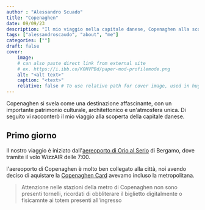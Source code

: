 ```yaml
---
author : "Alessandro Scuado"
title: "Copenaghen"
date: 09/09/23
description: "Il mio viaggio nella capitale danese, Copenaghen alla scoperta della sua storia e arichitettura"
tags: ["alessandroscaudo", "about", "me"]
categories: [""]
draft: false
cover:
    image: 
    # can also paste direct link from external site
    # ex. https://i.ibb.co/K0HVPBd/paper-mod-profilemode.png
    alt: "<alt text>"
    caption: "<text>"
    relative: false # To use relative path for cover image, used in hugo Page-bundles
---
```


Copenaghen si svela come una destinazione affascinante, con un importante patrimonio culturale, architettonico e un'atmosfera unica. Di seguito vi racconterò il mio viaggio alla scoperta della capitale danese.


## Primo giorno
Il nostro viaggio è iniziato dall'[aereoporto di Orio al Serio](https://www.milanbergamoairport.it) di Bergamo, dove tramite il volo WizzAIR delle 7:00.

l'aereoporto di Copenaghen è molto ben collegato alla città, noi avendo deciso di aquistare la [Copenaghen Card](https://www.copenhagencard.com/) avevamo incluso la metropolitana.

> Attenzione nelle stazioni della metro di Copenaghen non sono presenti tornelli, ricordati di obbliterare il biglietto digitalmente o fisicamnte ai totem presenti all'ingresso
